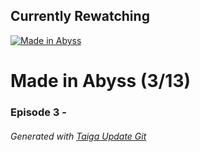 ﻿
## Currently Rewatching

[![Made in Abyss](https://s4.anilist.co/file/anilistcdn/media/anime/cover/medium/bx97986-fzJBML9qecb4.jpg)](https://anilist.co/anime/97986)

# Made in Abyss (3/13)

### Episode 3 - 

###### *Generated with [Taiga Update Git](https://github.com/nike4613/taiga-update-git)*